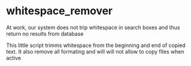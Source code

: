 # whitespace_remover

At work, our system does not trip whitespace in search boxes and thus return no results from database

This little script trimms whitespace from the beginning and end of copied text. It also remove all formating and will will not allow to copy files when active

